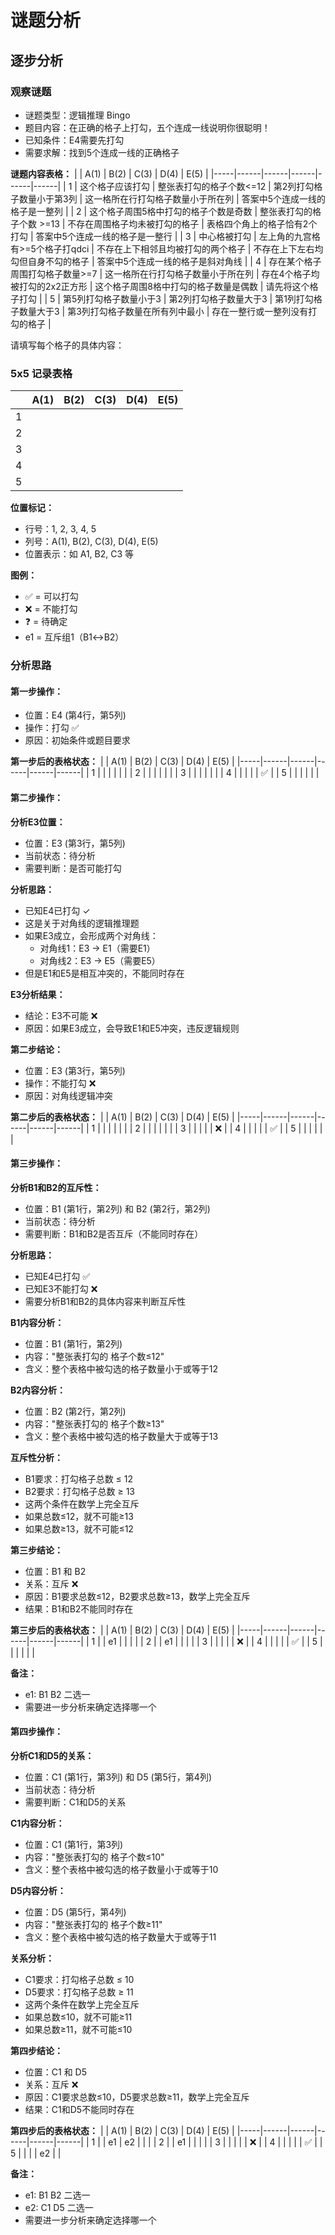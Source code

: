# 谜题分析

## 逐步分析

### 观察谜题
- 谜题类型：逻辑推理 Bingo
- 题目内容：在正确的格子上打勾，五个连成一线说明你很聪明！
- 已知条件：E4需要先打勾
- 需要求解：找到5个连成一线的正确格子

**谜题内容表格：**
|     | A(1) | B(2) | C(3) | D(4) | E(5) |
|-----|------|------|------|------|------|
| 1   | 这个格子应该打勾    | 整张表打勾的格子个数<=12     | 第2列打勾格子数量小于第3列     | 这一格所在行打勾格子数量小于所在列     |  答案中5个连成一线的格子是一整列    |
| 2   | 这个格子周围5格中打勾的格子个数是奇数     | 整张表打勾的格子个数 >=13     | 不存在周围格子均未被打勾的格子     | 表格四个角上的格子恰有2个打勾     | 答案中5个连成一线的格子是一整行     |
| 3   | 中心格被打勾     | 左上角的九宫格有>=5个格子打qdci     | 不存在上下相邻且均被打勾的两个格子     | 不存在上下左右均勾但自身不勾的格子     | 答案中5个连成一线的格子是斜对角线     |
| 4   | 存在某个格子周围打勾格子数量>=7     | 这一格所在行打勾格子数量小于所在列     | 存在4个格子均被打勾的2x2正方形     | 这个格子周围8格中打勾的格子数量是偶数     | 请先将这个格子打勾     |
| 5   | 第5列打勾格子数量小于3     | 第2列打勾格子数量大于3     | 第1列打勾格子数量大于3     | 第3列打勾格子数量在所有列中最小     | 存在一整行或一整列没有打勾的格子     |

请填写每个格子的具体内容：

### 5x5 记录表格

|     | A(1) | B(2) | C(3) | D(4) | E(5) |
|-----|------|------|------|------|------|
| 1   |      |      |      |      |      |
| 2   |      |      |      |      |      |
| 3   |      |      |      |      |      |
| 4   |      |      |      |      |      |
| 5   |      |      |      |      |      |

**位置标记：**
- 行号：1, 2, 3, 4, 5
- 列号：A(1), B(2), C(3), D(4), E(5)
- 位置表示：如 A1, B2, C3 等

**图例：**
- ✅ = 可以打勾
- ❌ = 不能打勾  
- ❓ = 待确定
- e1 = 互斥组1（B1↔B2）

### 分析思路

#### 第一步操作：
- 位置：E4 (第4行，第5列)
- 操作：打勾 ✅
- 原因：初始条件或题目要求

**第一步后的表格状态：**
|     | A(1) | B(2) | C(3) | D(4) | E(5) |
|-----|------|------|------|------|------|
| 1   |      |      |      |      |      |
| 2   |      |      |      |      |      |
| 3   |      |      |      |      |      |
| 4   |      |      |      |      | ✅   |
| 5   |      |      |      |      |      |

#### 第二步操作：

**分析E3位置：**
- 位置：E3 (第3行，第5列)
- 当前状态：待分析
- 需要判断：是否可能打勾

**分析思路：**
- 已知E4已打勾 ✓
- 这是关于对角线的逻辑推理题
- 如果E3成立，会形成两个对角线：
  - 对角线1：E3 → E1（需要E1）
  - 对角线2：E3 → E5（需要E5）
- 但是E1和E5是相互冲突的，不能同时存在

**E3分析结果：**
- 结论：E3不可能 ❌
- 原因：如果E3成立，会导致E1和E5冲突，违反逻辑规则

**第二步结论：**
- 位置：E3 (第3行，第5列)
- 操作：不能打勾 ❌
- 原因：对角线逻辑冲突

**第二步后的表格状态：**
|     | A(1) | B(2) | C(3) | D(4) | E(5) |
|-----|------|------|------|------|------|
| 1   |      |      |      |      |      |
| 2   |      |      |      |      |      |
| 3   |      |      |      |      | ❌   |
| 4   |      |      |      |      | ✅   |
| 5   |      |      |      |      |      |

#### 第三步操作：

**分析B1和B2的互斥性：**
- 位置：B1 (第1行，第2列) 和 B2 (第2行，第2列)
- 当前状态：待分析
- 需要判断：B1和B2是否互斥（不能同时存在）

**分析思路：**
- 已知E4已打勾 ✅
- 已知E3不能打勾 ❌
- 需要分析B1和B2的具体内容来判断互斥性

**B1内容分析：**
- 位置：B1 (第1行，第2列)
- 内容："整张表打勾的 格子个数≤12"
- 含义：整个表格中被勾选的格子数量小于或等于12

**B2内容分析：**
- 位置：B2 (第2行，第2列)
- 内容："整张表打勾的 格子个数≥13"
- 含义：整个表格中被勾选的格子数量大于或等于13

**互斥性分析：**
- B1要求：打勾格子总数 ≤ 12
- B2要求：打勾格子总数 ≥ 13
- 这两个条件在数学上完全互斥
- 如果总数≤12，就不可能≥13
- 如果总数≥13，就不可能≤12

**第三步结论：**
- 位置：B1 和 B2
- 关系：互斥 ❌
- 原因：B1要求总数≤12，B2要求总数≥13，数学上完全互斥
- 结果：B1和B2不能同时存在

**第三步后的表格状态：**
|     | A(1) | B(2) | C(3) | D(4) | E(5) |
|-----|------|------|------|------|------|
| 1   |      | e1   |      |      |      |
| 2   |      | e1   |      |      |      |
| 3   |      |      |      |      | ❌   |
| 4   |      |      |      |      | ✅   |
| 5   |      |      |      |      |      |

**备注：**
- e1: B1 B2 二选一
- 需要进一步分析来确定选择哪一个

#### 第四步操作：

**分析C1和D5的关系：**
- 位置：C1 (第1行，第3列) 和 D5 (第5行，第4列)
- 当前状态：待分析
- 需要判断：C1和D5的关系

**C1内容分析：**
- 位置：C1 (第1行，第3列)
- 内容："整张表打勾的 格子个数≤10"
- 含义：整个表格中被勾选的格子数量小于或等于10

**D5内容分析：**
- 位置：D5 (第5行，第4列)
- 内容："整张表打勾的 格子个数≥11"
- 含义：整个表格中被勾选的格子数量大于或等于11

**关系分析：**
- C1要求：打勾格子总数 ≤ 10
- D5要求：打勾格子总数 ≥ 11
- 这两个条件在数学上完全互斥
- 如果总数≤10，就不可能≥11
- 如果总数≥11，就不可能≤10

**第四步结论：**
- 位置：C1 和 D5
- 关系：互斥 ❌
- 原因：C1要求总数≤10，D5要求总数≥11，数学上完全互斥
- 结果：C1和D5不能同时存在

**第四步后的表格状态：**
|     | A(1) | B(2) | C(3) | D(4) | E(5) |
|-----|------|------|------|------|------|
| 1   |      | e1   | e2   |      |      |
| 2   |      | e1   |      |      |      |
| 3   |      |      |      |      | ❌   |
| 4   |      |      |      |      | ✅   |
| 5   |      |      |      | e2   |      |

**备注：**
- e1: B1 B2 二选一
- e2: C1 D5 二选一
- 需要进一步分析来确定选择哪一个


